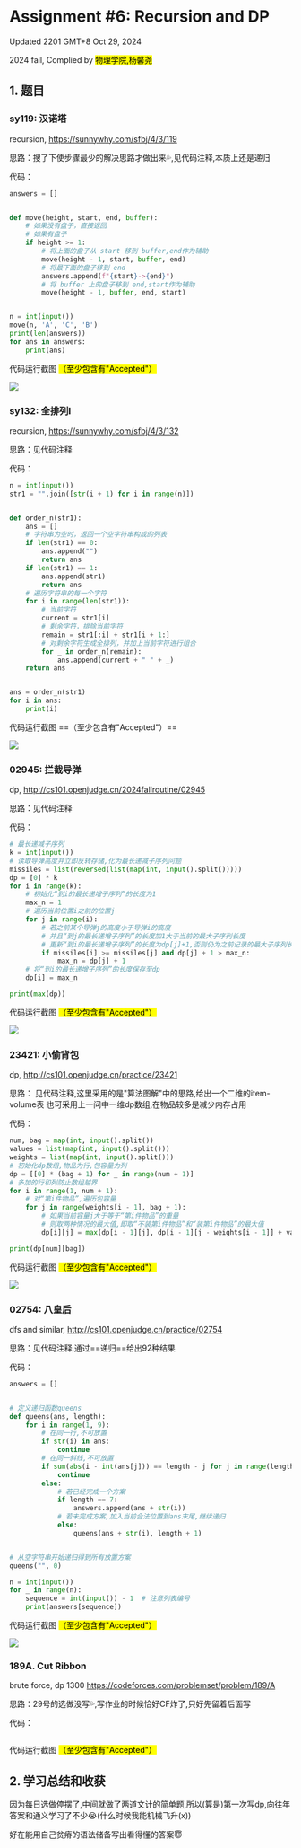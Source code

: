 # Assignment #6: Recursion and DP

Updated 2201 GMT+8 Oct 29, 2024

2024 fall, Complied by <mark>物理学院,杨馨尧</mark>

## 1. 题目

### sy119: 汉诺塔

recursion, https://sunnywhy.com/sfbj/4/3/119  

思路：搜了下使步骤最少的解决思路才做出来💦,见代码注释,本质上还是递归

代码：

```python
answers = []


def move(height, start, end, buffer):
    # 如果没有盘子，直接返回
    # 如果有盘子
    if height >= 1:
        # 将上面的盘子从 start 移到 buffer,end作为辅助
        move(height - 1, start, buffer, end)
        # 将最下面的盘子移到 end
        answers.append(f"{start}->{end}")
        # 将 buffer 上的盘子移到 end,start作为辅助
        move(height - 1, buffer, end, start)


n = int(input())
move(n, 'A', 'C', 'B')
print(len(answers))
for ans in answers:
    print(ans)

```

代码运行截图 <mark>（至少包含有"Accepted"）</mark>

![](https://p.ipic.vip/lro8f6.png)

### sy132: 全排列I

recursion, https://sunnywhy.com/sfbj/4/3/132

思路：见代码注释

代码：

```python
n = int(input())
str1 = "".join([str(i + 1) for i in range(n)])


def order_n(str1):
    ans = []
    # 字符串为空时，返回一个空字符串构成的列表
    if len(str1) == 0:
        ans.append("")
        return ans
    if len(str1) == 1:
        ans.append(str1)
        return ans
    # 遍历字符串的每一个字符
    for i in range(len(str1)):
        # 当前字符
        current = str1[i]
        # 剩余字符，排除当前字符
        remain = str1[:i] + str1[i + 1:]
        # 对剩余字符生成全排列，并加上当前字符进行组合
        for _ in order_n(remain):
            ans.append(current + " " + _)
    return ans


ans = order_n(str1)
for i in ans:
    print(i)

```

代码运行截图 ==（至少包含有"Accepted"）==

![](https://p.ipic.vip/8ud3vm.png)

### 02945: 拦截导弹 

dp, http://cs101.openjudge.cn/2024fallroutine/02945

思路：见代码注释

代码：

```python
# 最长递减子序列
k = int(input())
# 读取导弹高度并立即反转存储,化为最长递减子序列问题
missiles = list(reversed(list(map(int, input().split()))))
dp = [0] * k
for i in range(k):
    # 初始化“到i的最长递增子序列”的长度为1
    max_n = 1
    # 遍历当前位置i之前的位置j
    for j in range(i):
        # 若之前某个导弹j的高度小于导弹i的高度
        # 并且“到j的最长递增子序列”的长度加1大于当前的最大子序列长度
        # 更新“到i的最长递增子序列”的长度为dp[j]+1,否则仍为之前记录的最大子序列长度
        if missiles[i] >= missiles[j] and dp[j] + 1 > max_n:
            max_n = dp[j] + 1
    # 将“到i的最长递增子序列”的长度保存至dp
    dp[i] = max_n

print(max(dp))

```

代码运行截图 <mark>（至少包含有"Accepted"）</mark>

![](https://p.ipic.vip/nz0wkv.png)

### 23421: 小偷背包 

dp, http://cs101.openjudge.cn/practice/23421

思路：
见代码注释,这里采用的是"算法图解"中的思路,给出一个二维的item- volume表
也可采用上一问中一维dp数组,在物品较多是减少内存占用

代码：

```python
num, bag = map(int, input().split())
values = list(map(int, input().split()))
weights = list(map(int, input().split()))
# 初始化dp数组,物品为行,包容量为列
dp = [[0] * (bag + 1) for _ in range(num + 1)]
# 多加的行和列防止数组越界
for i in range(1, num + 1):
    # 对“第i件物品”,遍历包容量
    for j in range(weights[i - 1], bag + 1):
        # 如果当前容量j大于等于“第i件物品”的重量
        # 则取两种情况的最大值,即取“不装第i件物品”和“装第i件物品”的最大值
        dp[i][j] = max(dp[i - 1][j], dp[i - 1][j - weights[i - 1]] + values[i - 1])

print(dp[num][bag])

```

代码运行截图 <mark>（至少包含有"Accepted"）</mark>

![](https://p.ipic.vip/kkhw8m.png)

### 02754: 八皇后

dfs and similar, http://cs101.openjudge.cn/practice/02754

思路：见代码注释,通过==递归==给出92种结果

代码：

```python
answers = []


# 定义递归函数queens
def queens(ans, length):
    for i in range(1, 9):
        # 在同一行,不可放置
        if str(i) in ans:
            continue
        # 在同一斜线,不可放置
        if sum(abs(i - int(ans[j])) == length - j for j in range(length)):
            continue
        else:
            # 若已经完成一个方案
            if length == 7:
                answers.append(ans + str(i))
            # 若未完成方案,加入当前合法位置到ans末尾,继续递归
            else:
                queens(ans + str(i), length + 1)


# 从空字符串开始递归得到所有放置方案
queens("", 0)

n = int(input())
for _ in range(n):
    sequence = int(input()) - 1  # 注意列表编号
    print(answers[sequence])

```

代码运行截图 <mark>（至少包含有"Accepted"）</mark>

![](https://p.ipic.vip/i09uc3.png)

### 189A. Cut Ribbon 

brute force, dp 1300 https://codeforces.com/problemset/problem/189/A

思路：29号的选做没写💦,写作业的时候恰好CF炸了,只好先留着后面写

代码：

```python

```

代码运行截图 <mark>（至少包含有"Accepted"）</mark>



## 2. 学习总结和收获

因为每日选做停摆了,中间就做了两道文计的简单题,所以(算是)第一次写dp,向往年答案和通义学习了不少😭(什么时候我能机械飞升(x))

好在能用自己贫瘠的语法储备写出看得懂的答案😇
